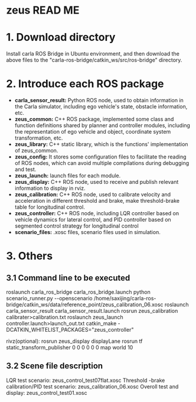 # zeus READ ME
# 1. Download directory
Install carla ROS Bridge in Ubuntu environment, and then download the above files to the "carla-ros-bridge/catkin_ws/src/ros-bridge" directory.
# 2. Introduce each ROS package
* __carla_sensor_result:__ Python ROS node, used to obtain information in the Carla simulator, including ego vehicle's state, obstacle information, etc.
* __zeus_common:__ C++ ROS package, implemented some class and function definitions shared by planner and controller modules, including the representation of ego vehicle and object, coordinate system transformation, etc.
* __zeus_library:__  C++ static library, which is the functions' implementation of zeus_common.
* __zeus_config:__ It stores some configuration files to facilitate the reading of ROS nodes, which can avoid multiple compilations during debugging and test.
* __zeus_launch:__ launch files for each module.
* __zeus_display:__ C++ ROS node, used to receive and publish relevant information to display in rviz.
* __zeus_calibration:__ C++ ROS node, used to calibrate velocity and acceleration in different threshold and brake, make threshold-brake table for longitudinal control.
* __zeus_controller:__ C++ ROS node, including LQR controller based on vehicle dynamics for lateral control, and PID controller based on segmented control strategy for longitudinal control
* __scenario_files:__ .xosc files, scenario files  used in simulation.
# 3. Others
## 3.1 Command line to be executed
roslaunch carla_ros_bridge carla_ros_bridge.launch
python scenario_runner.py --openscenario /home/saxijing/carla-ros-bridge/catkin_ws/data/reference_point/zeus_calibration_06.xosc
roslaunch carla_sensor_result carla_sensor_result.launch
rosrun zeus_calibration calibrater>calibration.txt
roslaunch zeus_launch controller.launch>launch_out.txt
catkin_make -DCATKIN_WHITELIST_PACKAGES="zeus_controller"

rivz(optional):
rosrun zeus_display displayLane
rosrun tf static_transform_publisher 0 0 0 0 0 0 map world 10
## 3.2 Scene file description
LQR test scenario: zeus_control_test07flat.xosc
Threshold -brake calibration/PID test scenario: zeus_calibration_06.xosc
Overoll test and display: zeus_control_test01.xosc
